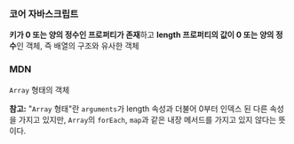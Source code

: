 ### **코어 자바스크립트**
**키가 0 또는 양의 정수인 프로퍼티가 존재**하고 **length 프로퍼티의 값이 0 또는 양의 정수**인 객체, 즉 배열의 구조와 유사한 객체

### **MDN**
`Array` 형태의 객체

**참고:** "`Array` 형태"란 `arguments`가 length 속성과 더불어 0부터 인덱스 된 다른 속성을 가지고 있지만, `Array`의 `forEach`, `map`과 같은 내장 메서드를 가지고 있지 않다는 뜻이다.

